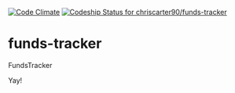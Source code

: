 [![Code Climate](https://codeclimate.com/github/chriscarter90/funds-tracker.png)](https://codeclimate.com/github/chriscarter90/funds-tracker)
[ ![Codeship Status for chriscarter90/funds-tracker](https://www.codeship.io/projects/a30e45c0-bc15-0131-04e2-127efea74469/status?branch=master)](https://www.codeship.io/projects/21027)

funds-tracker
=============

FundsTracker

Yay!
